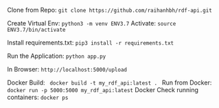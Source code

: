 Clone from Repo: ```git clone https://github.com/raihanhbh/rdf-api.git```

Create Virtual Env: ```python3 -m venv ENV3.7```
Activate: ```source ENV3.7/bin/activate```

Install requirements.txt: ```pip3 install -r requirements.txt ```

Run the Application: ```python app.py ```

In Browser: ```http://localhost:5000/upload```


Docker Build: ```  docker build -t my_rdf_api:latest .  ```
Run from Docker: ```docker run -p 5000:5000 my_rdf_api:latest```
Docker Check running containers: ```docker ps ```
